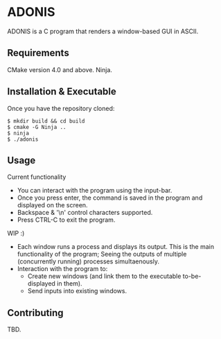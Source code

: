 # ADONIS

ADONIS is a C program that renders a window-based GUI in ASCII. 

## Requirements 

CMake version 4.0 and above.
Ninja.

## Installation & Executable 

Once you have the repository cloned:
```console
$ mkdir build && cd build
$ cmake -G Ninja ..
$ ninja
$ ./adonis
```

## Usage

Current functionality 
- You can interact with the program using the input-bar.
- Once you press enter, the command is saved in the program and displayed on the screen.
- Backspace & '\n' control characters supported.
- Press CTRL-C to exit the program.

WIP :)
- Each window runs a process and displays its output. This is the main functionality of the program; Seeing the outputs of multiple (concurrently running) processes simultaenously.
- Interaction with the program to:
  * Create new windows (and link them to the executable to-be-displayed in them).
  * Send inputs into existing windows.

## Contributing

TBD.
